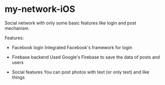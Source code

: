 # my-network-iOS

Social network with only some basic features like login and post mechanism.

Features:

- Facebook login
  Integrated Facebook's framework for login 
  
- Firebase backend
  Used Google's Firebase to save the data of posts and users
  
- Social features
  You can post photos with text (or only text) and like things

